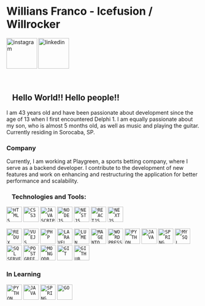 
<!-- <img align="right" width="250px" style="margin-top:-20px" src="https://i.ibb.co/H2Vnn9B/photo-2021-12-23-11-04-10-removebg-preview.png">

</br>
</br>
-->

<div dsplay="inline-block">
 
 <h1 align="left">Willians Franco - Icefusion / Willrocker</h1>
 <a href="https://www.instagram.com/williansfranco1980/">
    <img align="left" width="80px" src="https://i.ibb.co/qkGSp1D/instagram.png" alt="instagram" style="vertical-align:top;">
  </a> 
<!--   <a href="https://twitter.com/jeniblo_dev">
    <img align="left" width="80px" src="https://i.ibb.co/ZcFHDpv/twitter.png" alt="twitter" style="vertical-align:top;">
  </a> -->
  <a href="https://www.linkedin.com/in/willians-franco/">
    <img width="80px" src="https://i.ibb.co/RyZx12b/linkedin.png" alt="linkedin" style="vertical-align:top;">
  </a>
</div>

</br>
</br>

## <code><img width="10px" src="https://cdn.simpleicons.org/alienware/000" /></code> Hello World!! Hello people!!

I am 43 years old and have been passionate about development since the age of 13 when I first encountered Delphi 1. I am equally passionate about my son, who is almost 5 months old, as well as music and playing the guitar. Currently residing in Sorocaba, SP.

### Company
Currently, I am working at Playgreen, a sports betting company, where I serve as a backend developer. I contribute to the development of new features and work on enhancing and restructuring the application for better performance and scalability.


### <code><img width="10px" src="https://cdn.simpleicons.org/airplayvideo" /></code> Technologies and Tools: 
<code><img width="40px" src="https://cdn.jsdelivr.net/gh/devicons/devicon/icons/html5/html5-original-wordmark.svg" title = "HTML5" alt="HTML5"/></code>
<code><img width="40px" src="https://cdn.jsdelivr.net/gh/devicons/devicon/icons/css3/css3-original-wordmark.svg" title = "CSS3" alt="CSS3"/></code>
<code><img width="40px" src="https://cdn.jsdelivr.net/gh/devicons/devicon/icons/javascript/javascript-original.svg" title = "JAVASCRIPT" alt="JAVASCRIPT"/></code>
<code><img src="https://cdn.simpleicons.org/nodedotjs" title="NODEJS" alt="NODEJS" width="40px"></code>
<code><img src="https://cdn.simpleicons.org/nestjs" title="NESTJS" alt="NESTJS" width="40px"></code>
<code><img src="https://cdn.simpleicons.org/react" title="REACTJS" alt="REACTJS" width="40px"></code>
<code><img src="https://cdn.simpleicons.org/next.js" title="NEXTJS" alt="NEXTJS" width="40px"></code>
<!-- <code><img src="https://cdn.simpleicons.org/nestjs" title="HOOKS" alt="HOOKS" width="40px"></code> -->
<code><img src="https://cdn.simpleicons.org/redux" title="REDUX" alt="REDUX" width="40px"></code>
<code><img src="https://cdn.simpleicons.org/vue.js" title="VUEJS" alt="VUEJS" width="40px"></code>
<code><img src="https://cdn.simpleicons.org/php" title="PHP" alt="PHP" width="40px"></code>
<code><img src="https://cdn.simpleicons.org/laravel" title="LARAVEL" alt="LARAVEL" width="40px"></code>
<code><img src="https://cdn.simpleicons.org/lumen" title="LUMEN" alt="LUMEN" width="40px"></code>
<code><img src="https://cdn.simpleicons.org/magento" title="MAGENTO" alt="MAGENTO" width="40px"></code>
<code><img src="https://cdn.simpleicons.org/wordpress" title="WORDPRESS" alt="WORDPRESS" width="40px"></code>
<code><img src="https://cdn.simpleicons.org/python" title="PYTHON" alt="PYTHON" width="40px"></code>
<code><img width="40px" src="https://cdn.jsdelivr.net/gh/devicons/devicon/icons/java/java-original.svg" title = "JAVA"/></code>
<code><img src="https://cdn.simpleicons.org/springboot" title="SPRING BOOT" alt="SPRING BOOT" width="40px"></code>
<code><img width="40px" src="https://cdn.jsdelivr.net/gh/devicons/devicon/icons/mysql/mysql-original.svg" title = "MYSQL"/></code>
<code><img width="40px" src="https://cdn.simpleicons.org/microsoftsqlserver" title = "SQL SERVER" alt="SQL SERVER"/></code>
<code><img width="40px" src="https://cdn.simpleicons.org/postgresql" title = "POSTGRE" alt="POSTGREE"/></code>
<code><img width="40px" src="https://cdn.simpleicons.org/mongodb" title = "MONGODB" alt="MONGODB"/></code>
<code><img width="40px" src="https://cdn.jsdelivr.net/gh/devicons/devicon/icons/git/git-original.svg" title = "GIT" alt="GIT" /></code>
<code><img width="40px" src="https://cdn.jsdelivr.net/gh/devicons/devicon/icons/github/github-original.svg" title = "GITHUB" alt="GITHUB"/></code>

### In Learning
<code><img src="https://cdn.simpleicons.org/python" title="PYTHON" alt="PYTHON" width="40px"></code>
<code><img width="40px" src="https://cdn.jsdelivr.net/gh/devicons/devicon/icons/java/java-original.svg" title = "JAVA" alt="JAVA"/></code>
<code><img src="https://cdn.simpleicons.org/springboot" title="SPRING BOOT" alt="SPRING BOOT" width="40px"></code>
<code><img src="https://cdn.simpleicons.org/go" title="GO" alt="GO" width="40px"></code>




